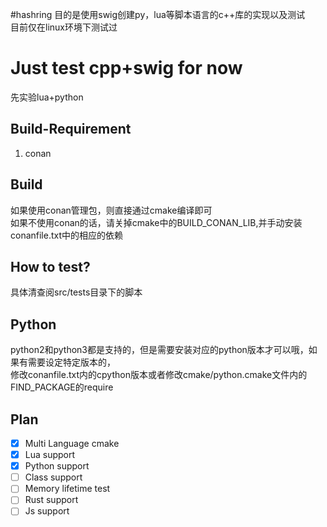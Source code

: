 #hashring
目的是使用swig创建py，lua等脚本语言的c++库的实现以及测试  
目前仅在linux环境下测试过  


# Just test cpp+swig for now
先实验lua+python

## Build-Requirement
1. conan


## Build
如果使用conan管理包，则直接通过cmake编译即可  
如果不使用conan的话，请关掉cmake中的BUILD_CONAN_LIB,并手动安装conanfile.txt中的相应的依赖


## How to test?
具体清查阅src/tests目录下的脚本

## Python
python2和python3都是支持的，但是需要安装对应的python版本才可以哦，如果有需要设定特定版本的，  
修改conanfile.txt内的cpython版本或者修改cmake/python.cmake文件内的FIND_PACKAGE的require


## Plan
- [x] Multi Language cmake
- [x] Lua support
- [x] Python support
- [ ] Class support
- [ ] Memory lifetime test
- [ ] Rust support
- [ ] Js support
